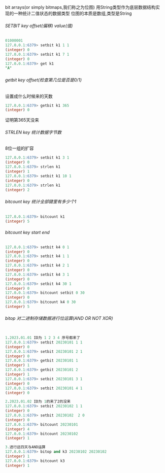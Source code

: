 bit arrays(or simply bitmaps,我们称之为位图)
用String类型作为底层数据结构实现的一种统计二值状态的数据类型
位图的本质是数组,类型是String
###### SETBIT key offset(偏移) value(值)
```sql
01000001
127.0.0.1:6379> setbit k1 1 1
(integer) 0
127.0.0.1:6379> setbit k1 7 1
(integer) 0
127.0.0.1:6379> get k1
"A"
```
###### getbit key offset(检查第几位是否是0/1)
设置成什么时候来的天数
```sql
127.0.0.1:6379> getbit k1 365
(integer) 0
```
证明第365天没来
###### STRLEN key 统计数据字节数
8位一组的扩容
```sql
127.0.0.1:6379> setbit k1 3 1
(integer) 0
127.0.0.1:6379> strlen k1
(integer) 1
127.0.0.1:6379> setbit k1 10 1
(integer) 0
127.0.0.1:6379> strlen k1
(integer) 2
```
###### bitcount key 统计全部键里有多少个1
```sql
127.0.0.1:6379> bitcount k1
(integer) 5
```
###### bitcount key start end
```sql
127.0.0.1:6379> setbit k4 0 1
(integer) 0
127.0.0.1:6379> setbit k4 1 1
(integer) 0
127.0.0.1:6379> setbit k4 2 1
(integer) 0
127.0.0.1:6379> setbit k4 3 1
(integer) 0
127.0.0.1:6379> setbit k4 30 1
(integer) 0
127.0.0.1:6379> bitcount setbit 0 30
(integer) 0
127.0.0.1:6379> bitcount k4 0 30
(integer) 5
```
###### bitop 对二进制存储数据进行位运算(AND OR NOT XOR)
```sql

1.2023.01.01 ID为 1 2 3 4 序号都来了
127.0.0.1:6379> setbit 20230101 1 1
(integer) 0
127.0.0.1:6379> setbit 20230101 2 1
(integer) 0
127.0.0.1:6379> getbit 20230101 1
(integer) 1
127.0.0.1:6379> getbit 20230101 2
(integer) 1
127.0.0.1:6379> setbit 20230101 3 1
(integer) 0
127.0.0.1:6379> setbit 20230101 4 1
(integer) 0

2.2023.01.02 ID为 1的来了2的没来
127.0.0.1:6379> setbit 20230102 1 1
(integer) 0
127.0.0.1:6379> setbit 20230102  2 0
(integer) 0
127.0.0.1:6379> bitcount 20230101
(integer) 4
127.0.0.1:6379> bitcount 20230102
(integer) 1

3.进行这四天与AND运算
127.0.0.1:6379> bitop and k3 20230102 20230102
(integer) 1
127.0.0.1:6379> bitcount k3
(integer) 1
```

